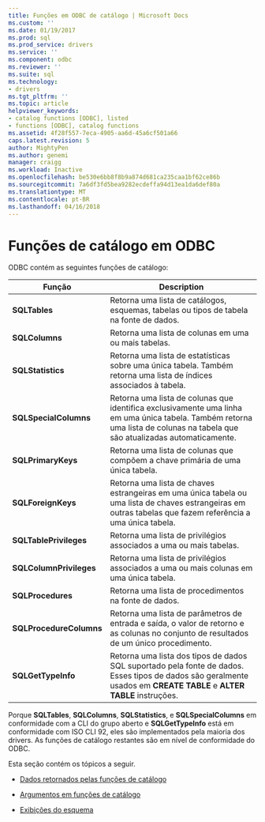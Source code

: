 ```yaml
---
title: Funções em ODBC de catálogo | Microsoft Docs
ms.custom: ''
ms.date: 01/19/2017
ms.prod: sql
ms.prod_service: drivers
ms.service: ''
ms.component: odbc
ms.reviewer: ''
ms.suite: sql
ms.technology:
- drivers
ms.tgt_pltfrm: ''
ms.topic: article
helpviewer_keywords:
- catalog functions [ODBC], listed
- functions [ODBC], catalog functions
ms.assetid: 4f28f557-7eca-4905-aa6d-45a6cf501a66
caps.latest.revision: 5
author: MightyPen
ms.author: genemi
manager: craigg
ms.workload: Inactive
ms.openlocfilehash: be530e6bb8f8b9a874d681ca235caa1bf62ce86b
ms.sourcegitcommit: 7a6df3fd5bea9282ecdeffa94d13ea1da6def80a
ms.translationtype: MT
ms.contentlocale: pt-BR
ms.lasthandoff: 04/16/2018
---
```

# <a name="catalog-functions-in-odbc"></a>Funções de catálogo em ODBC
ODBC contém as seguintes funções de catálogo:  
  
|Função|Description|  
|--------------|-----------------|  
|**SQLTables**|Retorna uma lista de catálogos, esquemas, tabelas ou tipos de tabela na fonte de dados.|  
|**SQLColumns**|Retorna uma lista de colunas em uma ou mais tabelas.|  
|**SQLStatistics**|Retorna uma lista de estatísticas sobre uma única tabela. Também retorna uma lista de índices associados à tabela.|  
|**SQLSpecialColumns**|Retorna uma lista de colunas que identifica exclusivamente uma linha em uma única tabela. Também retorna uma lista de colunas na tabela que são atualizadas automaticamente.|  
|**SQLPrimaryKeys**|Retorna uma lista de colunas que compõem a chave primária de uma única tabela.|  
|**SQLForeignKeys**|Retorna uma lista de chaves estrangeiras em uma única tabela ou uma lista de chaves estrangeiras em outras tabelas que fazem referência a uma única tabela.|  
|**SQLTablePrivileges**|Retorna uma lista de privilégios associados a uma ou mais tabelas.|  
|**SQLColumnPrivileges**|Retorna uma lista de privilégios associados a uma ou mais colunas em uma única tabela.|  
|**SQLProcedures**|Retorna uma lista de procedimentos na fonte de dados.|  
|**SQLProcedureColumns**|Retorna uma lista de parâmetros de entrada e saída, o valor de retorno e as colunas no conjunto de resultados de um único procedimento.|  
|**SQLGetTypeInfo**|Retorna uma lista dos tipos de dados SQL suportado pela fonte de dados. Esses tipos de dados são geralmente usados em **CREATE TABLE** e **ALTER TABLE** instruções.|  
  
 Porque **SQLTables**, **SQLColumns**, **SQLStatistics**, e **SQLSpecialColumns** em conformidade com a CLI do grupo aberto e **SQLGetTypeInfo** está em conformidade com ISO CLI 92, eles são implementados pela maioria dos drivers. As funções de catálogo restantes são em nível de conformidade do ODBC.  
  
 Esta seção contém os tópicos a seguir.  
  
-   [Dados retornados pelas funções de catálogo](../../../odbc/reference/develop-app/data-returned-by-catalog-functions.md)  
  
-   [Argumentos em funções de catálogo](../../../odbc/reference/develop-app/arguments-in-catalog-functions.md)  
  
-   [Exibições do esquema](../../../odbc/reference/develop-app/schema-views.md)
